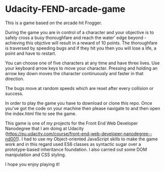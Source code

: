 # Udacity-FEND-arcade-game

This is a game based on the arcade hit Frogger.

During the game you are in control of a character and your objective is to safely cross a busy thoroughfare and reach the water' edge beyond - achieving this objctive will result in a reward of 10 points. The thoroughfare is traversed by speeding bugs and if they hit you then you will lose a life, a point and have to restart. 

You can choose one of five characters at any time and have three lives. Use your keyboard arrow keys to move your character. Pressing and holding an arrow key down moves the character continuously and faster in that direction.

The bugs move at random speeds which are reset after every collision or success.

In order to play the game you have to download or clone this repo. Once you've got the code on your machine then please navigate to and then open the index.html file to see the game.

This game is one of my projects for the Front End Web Developer Nanodegree that I am doing at Udacity (https://eu.udacity.com/course/front-end-web-developer-nanodegree--nd001). I had to use my Object-oriented JavaScript skills to make the game work and in this regard used ES6 classes as syntactic sugar over a prototype-based inheritance foundation. I also carried out some DOM manipulation and CSS styling.

I hope you enjoy playing it! 
